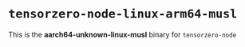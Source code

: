 # `tensorzero-node-linux-arm64-musl`

This is the **aarch64-unknown-linux-musl** binary for `tensorzero-node`
